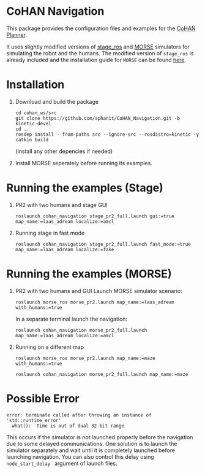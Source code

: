 # CoHAN Navigation

This package provides the configuration files and examples for the [CoHAN Planner](https://github.com/sphanit/CoHAN_Planner/tree/kinetic-devel).

It uses slightly modified versions of [stage_ros](https://github.com/ros-simulation/stage_ros) and [MORSE](https://github.com/morse-simulator/morse) simulators for simulating the robot and the humans. The modified version of ```stage_ros``` is already included and the installation guide for ```MORSE``` can be found [here](https://github.com/sphanit/morse/blob/cohan_melodic/installation.md).

# Installation
1. Download and build the package
	```
	cd cohan_ws/src
	git clone https://github.com/sphanit/CoHAN_Navigation.git -b kinetic-devel
	cd ..
	rosdep install --from-paths src --ignore-src --rosdistro=kinetic -y
	catkin build
	```
	(install any other depencies if needed)
	
2. Install MORSE seperately before running its examples.
# Running the examples (Stage)
1. PR2 with two humans and stage GUI
	```
	roslaunch cohan_navigation stage_pr2_full.launch gui:=true map_name:=laas_adream localize:=amcl
	```
2. Running stage in fast mode
	```
	roslaunch cohan_navigation stage_pr2_full.launch fast_mode:=true map_name:=laas_adream localize:=fake
	```
# Running the examples (MORSE)
1. PR2 with two humans and GUI
		Launch MORSE simulator scenario:
	```
	roslaunch morse_ros morse_pr2.launch map_name:=laas_adream with_humans:=true
	```
	In a separate terminal launch the navigation:
	```
	roslaunch cohan_navigation morse_pr2_full.launch map_name:=laas_adream localize:=amcl
	```
3. Running on a different map
	```
	roslaunch morse_ros morse_pr2.launch map_name:=maze with_humans:=true
	
	roslaunch cohan_navigation morse_pr2_full.launch map_name:=maze
	```
# Possible Error
```
error: terminate called after throwing an instance of 'std::runtime_error'
  what():  Time is out of dual 32-bit range
```
This occurs if the simulator is not launched properly before the navigation due to some delayed communications. One solution is to launch the simulator separately and wait until it is completely launched before launching navigation. You can also control this delay using ```node_start_delay ``` argument of launch files.
